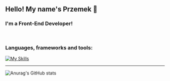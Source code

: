 ## Hello! My name's Przemek 👋
### I'm a Front-End Developer!

<br />

### Languages, frameworks and tools:

[![My Skills](https://skillicons.dev/icons?i=js,ts,angular,html,css,bootstrap,git,vscode)](https://skillicons.dev)

---

![Anurag's GitHub stats](https://github-readme-stats-sigma-five.vercel.app/api?username=przemyslawren&show_icons=true&theme=synthwave)
